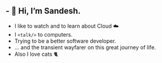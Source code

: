 ## - 👋 Hi, I’m Sandesh.
- I like to watch and to learn about Cloud ☁️
- I ```<talk/>``` to computers.
- Trying to be a better software developer.
- ... and the transient wayfarer on this great journey of life.
- Also I love cats 🐈
